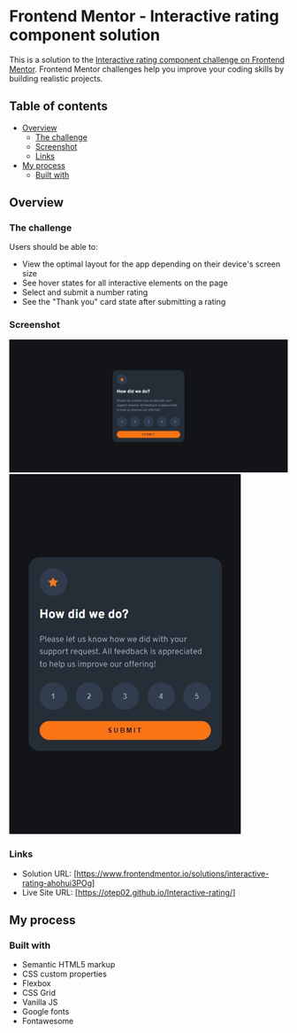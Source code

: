 # Frontend Mentor - Interactive rating component solution

This is a solution to the [Interactive rating component challenge on Frontend Mentor](https://www.frontendmentor.io/challenges/interactive-rating-component-koxpeBUmI). Frontend Mentor challenges help you improve your coding skills by building realistic projects. 

## Table of contents

- [Overview](#overview)
  - [The challenge](#the-challenge)
  - [Screenshot](#screenshot)
  - [Links](#links)
- [My process](#my-process)
  - [Built with](#built-with)
## Overview

### The challenge

Users should be able to:

- View the optimal layout for the app depending on their device's screen size
- See hover states for all interactive elements on the page
- Select and submit a number rating
- See the "Thank you" card state after submitting a rating

### Screenshot

![](./screenshot/ss_1.jpeg)
![](./screenshot/ss_2.jpeg)

### Links

- Solution URL: [https://www.frontendmentor.io/solutions/interactive-rating-ahohui3POg]
- Live Site URL: [https://otep02.github.io/Interactive-rating/]

## My process

### Built with

- Semantic HTML5 markup
- CSS custom properties
- Flexbox
- CSS Grid
- Vanilla JS
- Google fonts
- Fontawesome
